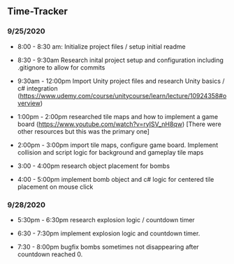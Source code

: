 ## Time-Tracker

### 9/25/2020

* 8:00 - 8:30 am:
  Initialize project files / setup initial readme

* 8:30 - 9:30am
  Research inital project setup and configuration including .gitignore to allow for commits

* 9:30am - 12:00pm
  Import Unity project files and research Unity basics / c# integration (https://www.udemy.com/course/unitycourse/learn/lecture/10924358#overview)

* 1:00pm - 2:00pm
  researched tile maps and how to implement a game board (https://www.youtube.com/watch?v=ryISV_nH8qw) [There were other resources but this was the primary one]

* 2:00pm - 3:00pm
  import tile maps, configure game board. Implement collision and script logic for background and gameplay tile maps

* 3:00 - 4:00pm
  research object placement for bombs

* 4:00 - 5:00pm
  implement bomb object and c# logic for centered tile placement on mouse click


### 9/28/2020

* 5:30pm - 6:30pm
  research explosion logic / countdown timer

* 6:30 - 7:30pm
  implement explosion logic and countdown timer.

* 7:30 - 8:00pm
  bugfix bombs sometimes not disappearing after countdown reached 0.
